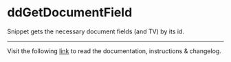# ddGetDocumentField

Snippet gets the necessary document fields (and TV) by its id.
___
Visit the following [link](http://code.divandesign.biz/modx/ddgetdocumentfield) to read the documentation, instructions & changelog.